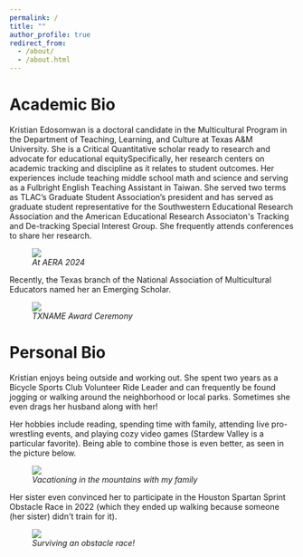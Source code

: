 ```yaml
---
permalink: /
title: ""
author_profile: true
redirect_from: 
  - /about/
  - /about.html
---
```


# Academic Bio
Kristian Edosomwan is a doctoral candidate in the Multicultural Program in the Department of Teaching, Learning, and Culture at Texas A&M University. She is a Critical Quantitative scholar ready to research and advocate for educational equitySpecifically, her research centers on academic tracking and discipline as it relates to student outcomes. Her experiences include teaching middle school math and science and serving as a Fulbright English Teaching Assistant in Taiwan. She served two terms as TLAC’s Graduate Student Association’s president and has served as graduate student representative for the Southwestern Educational Research Association and the American Educational Research Associaton's Tracking and De-tracking Special Interest Group. She frequently attends conferences to share her research.
<figure>
  <image src = "https://github.com/kedosomwan/kedosomwan.github.io/assets/172934087/1b603728-a94b-4ce7-941b-240ef579a678">
  <figcaption><em>At AERA 2024</em></figcaption>
</figure>

Recently, the Texas branch of the National Association of Multicultural Educators named her an Emerging Scholar.

<figure>
  <image src = "https://github.com/kedosomwan/kedosomwan.github.io/assets/172934087/a231db5a-ddbc-4566-86cf-e36efcfb3f82">
    <figcaption><em>TXNAME Award Ceremony</em></figcaption>
</figure>

# Personal Bio
Kristian enjoys being outside and working out. She spent two years as a Bicycle Sports Club Volunteer Ride Leader and can frequently be found jogging or walking around the neighborhood or local parks. Sometimes she even drags her husband along with her!

Her hobbies include reading, spending time with family, attending live pro-wrestling events, and playing cozy video games (Stardew Valley is a particular favorite). Being able to combine those is even better, as seen in the picture below.

<figure>
  <image src = "https://github.com/kedosomwan/kedosomwan.github.io/assets/172934087/daf503c6-3403-49f2-b36e-8156b22d1fdd">
  <figcaption><em>Vacationing in the mountains with my family</em></figcaption>
</figure>

Her sister even convinced her to participate in the Houston Spartan Sprint Obstacle Race in 2022 (which they ended up walking because someone (her sister) didn't train for it).

<figure>
  <image src = "https://github.com/kedosomwan/kedosomwan.github.io/assets/172934087/1f2738c9-6f78-4396-9fc5-573c3ea1a968">
  <figcaption><em>Surviving an obstacle race!</em></figcaption>
</figure>
